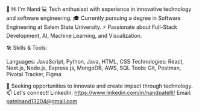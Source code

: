 👋 Hi I'm Nand
💻 Tech enthusiast with experience in innovative technology and software engineering.
🎓 Currently pursuing a degree in Software Engineering at Salem State University.
⚡ Passionate about Full-Stack Development, AI, Machine Learning, and Visualization.

🛠 Skills & Tools:

Languages: JavaScript, Python, Java, HTML, CSS
Technologies: React, Next.js, Node.js, Express.js, MongoDB, AWS, SQL
Tools: Git, Postman, Pivotal Tracker, Figma

🚀 Seeking opportunities to innovate and create impact through technology.
📫 Let's connect!
LinkedIn: https://www.linkedin.com/in/nandpatelll/
Email: patelnand13204@gmail.com

